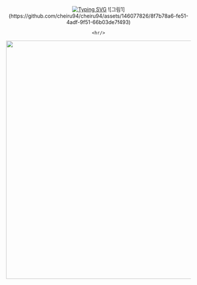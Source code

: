 <div>
  
  <div align="center">
    <a href="https://git.io/typing-svg"><img src="https://readme-typing-svg.demolab.com?font=Yuji+Syuku&size=170&duration=1000&pause=500&color=34A8FF&background=FFFFFF00&center=true&vCenter=true&width=500&height=190&lines=%E4%B8%80%E7%95%AA" alt="Typing SVG" /></a>
    ![그림1](https://github.com/cheiru94/cheiru94/assets/146077826/8f7b78a6-fe51-4adf-9f51-66b03de7f493)

    <hr/>
<!--     <a href="https://git.io/typing-svg"><img src="https://readme-typing-svg.demolab.com?font=Yuji+Syuku&size=170&duration=3000&pause=5000&color=000000&background=FFFFFF&center=true&vCenter=true&width=1500&height=190&lines=%E4%B8%83%E8%BB%A2%E3%81%B3%E5%85%AB%E8%B5%B7%E3%81%8D%E3%82%84%E3%81%A7" alt="Typing SVG" /></a> -->
  </div>
  
<p align="center">
<img src="https://github.com/cheiru94/cheiru94/assets/146077826/6b5df34f-941a-4522-9dca-d1019dc67a75"  width="1000px" height="650"> 
</p>

  
</div>
